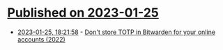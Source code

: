 # [Published on 2023-01-25](index.md)

* [2023-01-25, 18:21:58](https://news.ycombinator.com/item?id=34522104) - [Don't store TOTP in Bitwarden for your online accounts (2022)](https://prezu.ca/post/dont-use-totp-in-bitwarden/)
